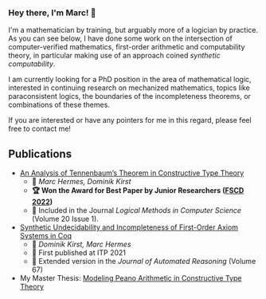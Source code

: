 ### Hey there, I'm Marc! 👋

I'm a mathematician by training, but arguably more of a logician by practice. As you can see below, I have done some work on the intersection of computer-verified mathematics, first-order arithmetic and computability theory, in particular making use of an approach coined _synthetic computability_.

I am currently looking for a PhD position in the area of mathematical logic, interested in continuing research on mechanized mathematics, topics like paraconsistent logics, the boundaries of the incompleteness theorems, or combinations of these themes. 

If you are interested or have any pointers for me in this regard, please feel free to contact me!


## Publications

- [An Analysis of Tennenbaum’s Theorem in Constructive Type Theory](https://lmcs.episciences.org/13204) 
	- 👥 _Marc Hermes, Dominik Kirst_
	- **🏆 Won the Award for Best Paper by Junior Researchers ([FSCD 2022](https://fscd-conference.org/editions/best-paper-awards/))**
	- 📘 Included in the Journal _Logical Methods in Computer Science_ (Volume 20 Issue 1).
- [Synthetic Undecidability and Incompleteness of First-Order Axiom Systems in Coq ](https://link.springer.com/article/10.1007/s10817-022-09647-x)
	- 👥 _Dominik Kirst, Marc Hermes_
	- 🔖 First published at ITP 2021
	- 📘 Extended version in the _Journal of Automated Reasoning_ (Volume 67) 
- My Master Thesis: [Modeling Peano Arithmetic in Constructive Type Theory](https://raw.githubusercontent.com/HermesMarc/Documents/main/thesis.pdf)
